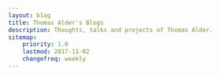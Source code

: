 ```yaml
---
layout: blog
title: Thomas Alder's Blogs
description: Thoughts, talks and projects of Thomas Alder.
sitemap:
    priority: 1.0
    lastmod: 2017-11-02
    changefreq: weekly
---
```

